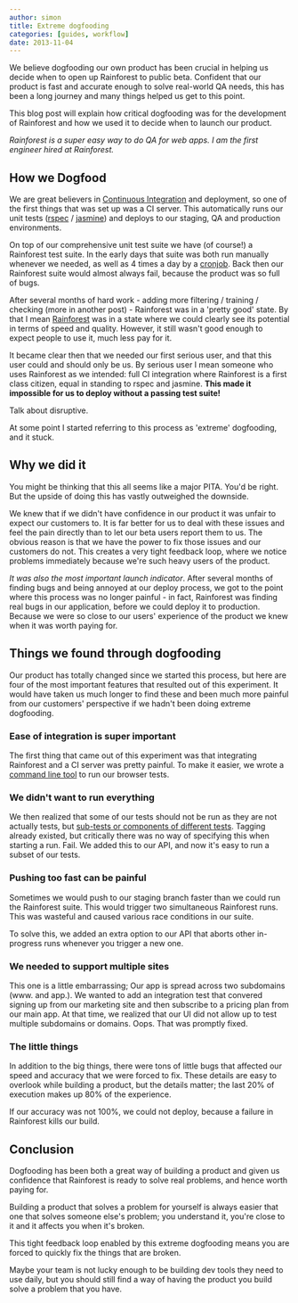 ```yaml
---
author: simon
title: Extreme dogfooding
categories: [guides, workflow]
date: 2013-11-04
---
```


We believe dogfooding our own product has been crucial in helping us decide when to open up Rainforest to public beta. Confident that our product is fast and accurate enough to solve real-world QA needs, this has been a long journey and many things helped us get to this point.

This blog post will explain how critical dogfooding was for the development of Rainforest and how we used it to decide when to launch our product.

*Rainforest is a super easy way to do QA for web apps. I am the first engineer hired at Rainforest.*

## How we Dogfood

We are great believers in [Continuous Integration](http://en.wikipedia.org/wiki/Continuous_integration) and deployment, so one of the first things that was set up was a CI server. This automatically runs our unit tests ([rspec](http://rspec.info/) / [jasmine](http://pivotal.github.io/jasmine/)) and deploys to our staging, QA and production environments.

On top of our comprehensive unit test suite we have (of course!) a Rainforest test suite. In the early days that suite was both run manually whenever we needed, as well as 4 times a day by a [cronjob](http://en.wikipedia.org/wiki/Cron). Back then our Rainforest suite would almost always fail, because the product was so full of bugs.

After several months of hard work - adding more filtering / training / checking (more in another post) - Rainforest was in a 'pretty good' state. By that I mean [Rainforest](https://www.rainforestqa.com/) was in a state where we could clearly see its potential in terms of speed and quality. However, it still wasn't good enough to expect people to use it, much less pay for it.

It became clear then that we needed our first serious user, and that this user could and should only be us. By serious user I mean someone who uses Rainforest as we intended: full CI integration where Rainforest is a first class citizen, equal in standing to rspec and jasmine. **This made it impossible for us to deploy without a passing test suite!**

Talk about disruptive.

At some point I started referring to this process as 'extreme' dogfooding, and it stuck.

## Why we did it

You might be thinking that this all seems like a major PITA. You'd be right. But the upside of doing this has vastly outweighed the downside. 

We knew that if we didn't have confidence in our product it was unfair to expect our customers to. It is far better for us to deal with these issues and feel the pain directly than to let our beta users report them to us. The obvious reason is that we have the power to fix those issues and our customers do not. This creates a very tight feedback loop, where we notice problems immediately because we're such heavy users of the product. 

*It was also the most important launch indicator*. After several months of finding bugs and being annoyed at our deploy process, we got to the point where this process was no longer painful - in fact, Rainforest was finding real bugs in our application, before we could deploy it to production. Because we were so close to our users' experience of the product we knew when it was worth paying for.

## Things we found through dogfooding

Our product has totally changed since we started this process, but here are four of the most important features that resulted out of this experiment. It would have taken us much longer to find these and been much more painful from our customers' perspective if we hadn't been doing extreme dogfooding.

### Ease of integration is super important
The first thing that came out of this experiment was that integrating Rainforest and a CI server was pretty painful. To make it easier, we wrote a [command line tool](https://github.com/rainforestapp/rainforest-cli) to run our browser tests.

### We didn't want to run everything
We then realized that some of our tests should not be run as they are not actually tests, but [sub-tests or components of different tests](http://docs.rainforestqa.com/pages/example-test-suite.html#test_steps). Tagging already existed, but critically there was no way of specifying this when starting a run. Fail. We added this to our API, and now it's easy to run a subset of our tests.

### Pushing too fast can be painful
Sometimes we would push to our staging branch faster than we could run the Rainforest suite. This would trigger two simultaneous Rainforest runs. This was wasteful and caused various race conditions in our suite.

To solve this, we added an extra option to our API that aborts other in-progress runs whenever you trigger a new one.

### We needed to support multiple sites

This one is a little embarrassing; Our app is spread across two subdomains (www.  and app.). We wanted to add an integration test that convered signing up from our marketing site and then subscribe to a pricing plan from our main app. At that time, we realized that our UI did not allow up to test multiple subdomains or domains. Oops. That was promptly fixed.

### The little things
In addition to the big things, there were tons of little bugs that affected our speed and accuracy that we were forced to fix. These details are easy to overlook while building a product, but the details matter; the last 20% of execution makes up 80% of the experience. 

If our accuracy was not 100%, we could not deploy, because a failure in Rainforest kills our build.

## Conclusion

Dogfooding has been both a great way of building a product and given us confidence that Rainforest is ready to solve real problems, and hence worth paying for.

Building a product that solves a problem for yourself is always easier that one that solves someone else's problem; you understand it, you're close to it and it affects you when it's broken.

This tight feedback loop enabled by this extreme dogfooding means you are forced to quickly fix the things that are broken.

Maybe your team is not lucky enough to be building dev tools they need to use daily, but you should still find a way of having the product you build solve a problem that you have.